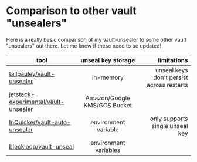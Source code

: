 # Comparison to other vault "unsealers"
Here is a really basic comparison of my vault-unsealer to some other vault "unsealers" out there. Let me know if these need to be updated!

|  tool  |  unseal key storage   |  limitations |
|-----------------------------------------|:-----------------------------:|--------------------------------:|
| [tallpauley/vault-unsealer]             | in-memory                     | unseal keys don't persist across restarts | 
| [jetstack-experimental/vault-unsealer]  | Amazon/Google KMS/GCS Bucket  | 
| [InQuicker/vault-auto-unsealer]         | environment variable          |  only supports single unseal key |
| [blockloop/vault-unseal]                | environment variables         |                                  | 

[tallpauley/vault-unsealer]: https://github.com/tallpauley/vault-unsealer
[jetstack-experimental/vault-unsealer]: https://github.com/jetstack-experimental/vault-unsealer
[InQuicker/vault-auto-unsealer]: https://github.com/InQuicker/vault-auto-unsealer
[blockloop/vault-unseal]: https://hub.docker.com/r/blockloop/vault-unseal/